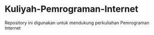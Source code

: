 # Kuliyah-Pemrograman-Internet
Repository ini digunakan untuk mendukung perkuliahan Pemrograman Internet
